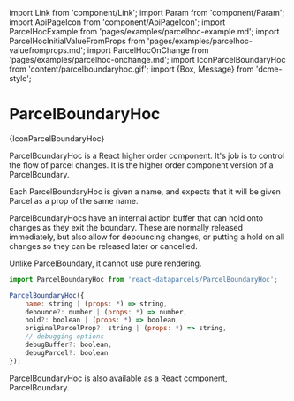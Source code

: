 import Link from 'component/Link';
import Param from 'component/Param';
import ApiPageIcon from 'component/ApiPageIcon';
import ParcelHocExample from 'pages/examples/parcelhoc-example.md';
import ParcelHocInitialValueFromProps from 'pages/examples/parcelhoc-valuefromprops.md';
import ParcelHocOnChange from 'pages/examples/parcelhoc-onchange.md';
import IconParcelBoundaryHoc from 'content/parcelboundaryhoc.gif';
import {Box, Message} from 'dcme-style';

# ParcelBoundaryHoc

<ApiPageIcon>{IconParcelBoundaryHoc}</ApiPageIcon>

ParcelBoundaryHoc is a React higher order component. It's job is to control the flow of parcel changes. It is the higher order component version of a <Link to="/api/ParcelBoundary">ParcelBoundary</Link>.

Each ParcelBoundaryHoc is given a name, and expects that it will be given Parcel as a prop of the same name.

ParcelBoundaryHocs have an internal action buffer that can hold onto changes as they exit the boundary. These are normally released immediately, but also allow for debouncing changes, or putting a hold on all changes so they can be released later or cancelled.

Unlike <Link to="/api/ParcelBoundary">ParcelBoundary</Link>, it cannot use pure rendering.

```js
import ParcelBoundaryHoc from 'react-dataparcels/ParcelBoundaryHoc';
```

```js
ParcelBoundaryHoc({
    name: string | (props: *) => string,
    debounce?: number | (props: *) => number,
    hold?: boolean | (props: *) => boolean,
    originalParcelProp?: string | (props: *) => string,
    // debugging options
    debugBuffer?: boolean,
    debugParcel?: boolean
});
```

<Box modifier="margin">
    <Message>ParcelBoundaryHoc is also available as a React component, <Link to="/api/ParcelBoundary">ParcelBoundary</Link>.</Message>
</Box>
